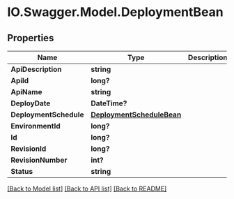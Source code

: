 # IO.Swagger.Model.DeploymentBean
## Properties

Name | Type | Description | Notes
------------ | ------------- | ------------- | -------------
**ApiDescription** | **string** |  | [optional] 
**ApiId** | **long?** |  | [optional] 
**ApiName** | **string** |  | [optional] 
**DeployDate** | **DateTime?** |  | [optional] 
**DeploymentSchedule** | [**DeploymentScheduleBean**](DeploymentScheduleBean.md) |  | [optional] 
**EnvironmentId** | **long?** |  | [optional] 
**Id** | **long?** |  | [optional] 
**RevisionId** | **long?** |  | [optional] 
**RevisionNumber** | **int?** |  | [optional] 
**Status** | **string** |  | [optional] 

[[Back to Model list]](../README.md#documentation-for-models) [[Back to API list]](../README.md#documentation-for-api-endpoints) [[Back to README]](../README.md)

